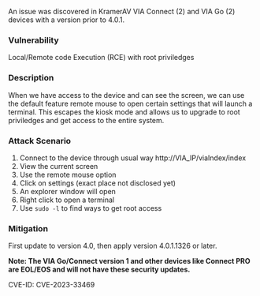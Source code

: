 An issue was discovered in KramerAV VIA Connect (2) and VIA Go (2) devices with a version prior to 4.0.1.

### Vulnerability
Local/Remote code Execution (RCE) with root priviledges

### Description
When we have access to the device and can see the screen, we can use the default feature remote mouse to open certain settings that will launch a terminal. This escapes the kiosk mode and allows us to upgrade to root priviledges and get access to the entire system.

### Attack Scenario 
1. Connect to the device through usual way http://VIA_IP/viaIndex/index
2. View the current screen
3. Use the remote mouse option
4. Click on settings (exact place not disclosed yet)
5. An explorer window will open
6. Right click to open a terminal
7. Use ```sudo -l``` to find ways to get root access

### Mitigation
First update to version 4.0, then apply version 4.0.1.1326 or later.

**Note: The VIA Go/Connect version 1 and other devices like Connect PRO are EOL/EOS and will not have these security updates.**

CVE-ID: CVE-2023-33469
